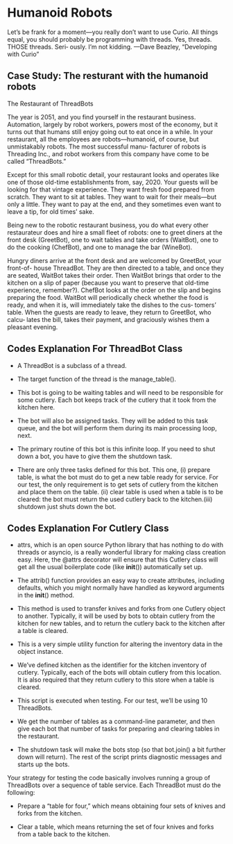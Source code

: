 # Humanoid Robots

Let’s be frank for a moment—you really don’t want to use Curio. All things equal, you
should probably be programming with threads. Yes, threads. THOSE threads. Seri‐
ously. I’m not kidding.
—Dave Beazley, “Developing with Curio”

## Case Study: The resturant with the humanoid robots

The Restaurant of ThreadBots

The year is 2051, and you find yourself in the restaurant business. Automation,
largely by robot workers, powers most of the economy, but it turns out that humans
still enjoy going out to eat once in a while. In your restaurant, all the employees are
robots—humanoid, of course, but unmistakably robots. The most successful manu‐
facturer of robots is Threading Inc., and robot workers from this company have come
to be called “ThreadBots.”

Except for this small robotic detail, your restaurant looks and operates like one of
those old-time establishments from, say, 2020. Your guests will be looking for that
vintage experience. They want fresh food prepared from scratch. They want to sit at
tables. They want to wait for their meals—but only a little. They want to pay at the
end, and they sometimes even want to leave a tip, for old times’ sake.

Being new to the robotic restaurant business, you do what every other restaurateur
does and hire a small fleet of robots: one to greet diners at the front desk (GreetBot),
one to wait tables and take orders (WaitBot), one to do the cooking (ChefBot), and
one to manage the bar (WineBot).

Hungry diners arrive at the front desk and are welcomed by GreetBot, your front-of-
house ThreadBot. They are then directed to a table, and once they are seated, WaitBot
takes their order. Then WaitBot brings that order to the kitchen on a slip of paper
(because you want to preserve that old-time experience, remember?). ChefBot looks
at the order on the slip and begins preparing the food. WaitBot will periodically check
whether the food is ready, and when it is, will immediately take the dishes to the cus‐
tomers’ table. When the guests are ready to leave, they return to GreetBot, who calcu‐
lates the bill, takes their payment, and graciously wishes them a pleasant evening.

## Codes Explanation For ThreadBot Class

- A ThreadBot is a subclass of a thread.

- The target function of the thread is the manage_table().

- This bot is going to be waiting tables and will need to be responsible for some cutlery. Each bot keeps track of the cutlery that it took from the kitchen here.

- The bot will also be assigned tasks. They will be added to this task queue, and the bot will perform them during its main processing loop, next.

- The primary routine of this bot is this infinite loop. If you need to shut down a bot, you have to give them the shutdown task.

- There are only three tasks defined for this bot. This one, (i) prepare table, is what the bot must do to get a new table ready for service. For our test, the only
requirement is to get sets of cutlery from the kitchen and place them on the table.
(ii) clear table is used when a table is to be cleared: the bot must return the used cutlery back to the kitchen.(iii) shutdown just shuts down the bot.

## Codes Explanation For Cutlery Class

- attrs, which is an open source Python library that has nothing to do with threads or asyncio, is a really wonderful library for making class creation easy.
Here, the @attrs decorator will ensure that this Cutlery class will get all the usual boilerplate code (like __init__()) automatically set up.

- The attrib() function provides an easy way to create attributes, including defaults, which you might normally have handled as keyword arguments in the __init__() method.

- This method is used to transfer knives and forks from one Cutlery object to another. Typically, it will be used by bots to obtain cutlery from the kitchen for
new tables, and to return the cutlery back to the kitchen after a table is cleared.

- This is a very simple utility function for altering the inventory data in the object instance.

- We’ve defined kitchen as the identifier for the kitchen inventory of cutlery. Typically, each of the bots will obtain cutlery from this location. It is also required that they return cutlery to this store when a table is cleared.

- This script is executed when testing. For our test, we’ll be using 10 ThreadBots.

- We get the number of tables as a command-line parameter, and then give each bot that number of tasks for preparing and clearing tables in the restaurant.

- The shutdown task will make the bots stop (so that bot.join() a bit further down will return). The rest of the script prints diagnostic messages and starts up the bots.

Your strategy for testing the code basically involves running a group of ThreadBots over a sequence of table service. Each ThreadBot must do the following:

- Prepare a “table for four,” which means obtaining four sets of knives and forks from the kitchen.

- Clear a table, which means returning the set of four knives and forks from a table back to the kitchen.
